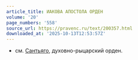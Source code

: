 ```yaml
---
article_title: ИАКОВА АПОСТОЛА ОРДЕН
volume: '20'
page_numbers: '558'
source_url: https://pravenc.ru/text/200357.html
downloaded_at: '2025-10-13T12:53:57Z'
---
```


- см. [Сантьяго](https://pravenc.ru/text/Сантьяго.html), духовно-рыцарский орден.
